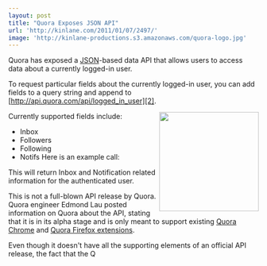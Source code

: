 ```yaml
---
layout: post
title: "Quora Exposes JSON API"
url: 'http://kinlane.com/2011/01/07/2497/'
image: 'http://kinlane-productions.s3.amazonaws.com/quora-logo.jpg'
---
```


Quora has exposed a [JSON][1]-based data API that allows users to access data about a currently logged-in user.

To request particular fields about the currently logged-in user, you can add fields to a query string and append to [http://api.quora.com/api/logged_in_user][2].

Currently supported fields include: <img src="http://kinlane-productions.s3.amazonaws.com/quora-logo.jpg" alt="" width="200" align="right" />

  * Inbox
  * Followers
  * Following
  * Notifs
Here is an example call: 

This will return Inbox and Notification related information for the authenticated user.

This is not a full-blown API release by Quora. Quora engineer Edmond Lau posted information on Quora about the API, stating that it is in its alpha stage and is only meant to support existing [Quora Chrome][3] and [Quora Firefox extensions][3].

Even though it doesn't have all the supporting elements of an official API release, the fact that the Q

   [1]: http://www.apievangelist.com/definition-json.php
   [2]: Quora%20Exposes%20JSON%20API
   [3]: http://www.quora.com/Is-anyone-working-on-a-Quora-Chrome-extension
